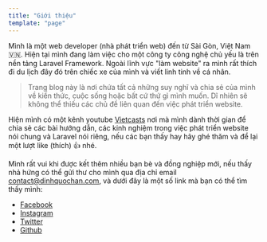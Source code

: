 ```yaml
---
title: "Giới thiệu"
template: "page"
---
```


Mình là một web developer (nhà phát triển web) đến từ Sài Gòn, Việt Nam 🇻🇳. Hiện tại mình đang làm việc cho một công ty công nghệ chủ yếu là trên nền tảng Laravel Framework. Ngoài lĩnh vực "làm website" ra mình rất thích đi du lịch đây đó trên chiếc xe của mình và viết linh tinh về cá nhân.

> Trang blog này là nơi chứa tất cả những suy nghĩ và chia sẻ của mình về kiến thức, cuộc sống hoặc bất cứ thứ gì mình muốn. Dĩ nhiên sẽ không thể thiếu các chủ đề liên quan đến việc phát triển website.

Hiện mình có một kênh youtube [Vietcasts](https://www.youtube.com/channel/UCOasc5qdlxUPe-PS6v0zrvg) nơi mà mình dành thời gian để chia sẻ các bài hướng dẫn, các kinh nghiệm trong việc phát triển website nói chung và Laravel nói riêng, nếu các bạn thấy hay hãy ghé thăm và để lại một lượt like (thích) 👍 nhé.

Mình rất vui khi được kết thêm nhiều bạn bè và đồng nghiệp mới, nếu thấy nhả hứng có thể gửi thư cho mình qua địa chỉ email [contact@dinhquochan.com](mailto:contact@dinhquochan.com), và dưới đây là một số link mà bạn có thể tìm thấy mình:

- [Facebook](https://www.facebook.com/dqh.157)
- [Instagram](https://www.instagram.com/dqh.157)
- [Twitter](https://twitter.com/handinh157)
- [Github](https://github.com/dinhquochan)
